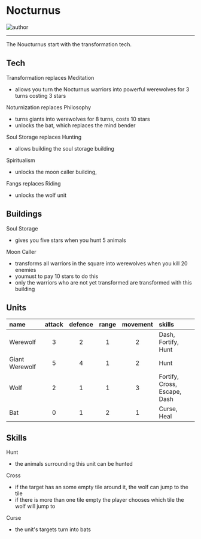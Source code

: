 # Nocturnus

![author](https://img.shields.io/badge/author-Eduon%230002-%237289DA)

---

The Noucturnus start with the transformation tech.

## Tech

Transformation replaces Meditation
- allows you turn the Nocturnus warriors into powerful werewolves for 3 turns costing 3 stars

Noturnization replaces Philosophy
- turns giants into werewolves for 8 turns, costs 10 stars
- unlocks the bat, which replaces the mind bender

Soul Storage replaces Hunting
- allows building the soul storage building

Spiritualism
- unlocks the moon caller building, 

Fangs replaces Riding
- unlocks the wolf unit

## Buildings

Soul Storage
- gives you five stars when you hunt 5 animals

Moon Caller
- transforms all warriors in the square into werewolves when you kill 20 enemies
- youmust to pay 10 stars to do this
- only the warriors who are not yet transformed are transformed with this building

## Units

| name | attack | defence | range | movement | skills |
|:-----|:------:|:-------:|:-----:|:--------:|:-------|
| Werewolf | 3 | 2 | 1 | 2 | Dash, Fortify, Hunt |
| Giant Werewolf | 5 | 4 | 1 | 2 | Hunt |
| Wolf | 2 | 1 | 1 | 3 | Fortify, Cross, Escape, Dash |
| Bat | 0 | 1 | 2 | 1 | Curse, Heal |

## Skills

Hunt
- the animals surrounding this unit can be hunted

Cross
- if the target has an some empty tile around it, the wolf can jump to the tile
- if there is more than one tile empty the player chooses which tile the wolf will jump to

Curse
- the unit's targets turn into bats
